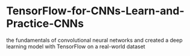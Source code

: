 # TensorFlow-for-CNNs-Learn-and-Practice-CNNs
the fundamentals of convolutional neural networks and created a deep learning model with TensorFlow on a real-world dataset
